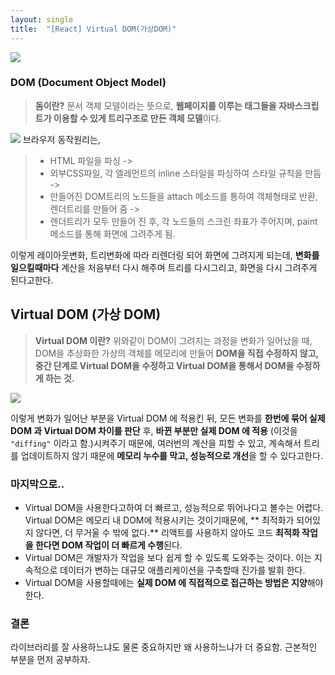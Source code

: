 ```yaml
---
layout: single
title:  "[React] Virtual DOM(가상DOM)"
---
```


![](https://velog.velcdn.com/images/eenooyos/post/031db58a-6bd9-4154-8909-a0c3ce52eca2/image.jpeg)

### DOM (Document Object Model)
> **돔이란?** 문서 객체 모델이라는 뜻으로, 
> **웹페이지를 이루는 태그들을 자바스크립트가 이용할 수 있게 트리구조로 만든 객체 모델**이다.

![](https://velog.velcdn.com/images/eenooyos/post/2e89336e-96e4-4cf7-89ec-3159cee21f55/image.png)
브라우저 동작원리는, 

> * HTML 파일을 파싱 -> 
> * 외부CSS파일, 각 엘레먼트의 inline 스타일을 파싱하여 스타일 규칙을 만듬 ->
> * 만들어진 DOM트리의 노드들을 attach 메소드를 통하여 객체형태로 반환, 렌더트리를 만들어 줌 ->
> * 렌더트리가 모두 만들어 진 후, 각 노드들의 스크린 좌표가 주어지며, paint메소드를 통해 화면에 그려주게 됨.

이렇게 레이아웃변화, 트리변화에 따라 리렌더링 되어 화면에 그려지게 되는데, 
**변화를 일으킬때마다** 계산을 처음부터 다시 해주며 트리를 다시그리고, 화면을 다시 그려주게 된다고한다. 


## Virtual DOM (가상 DOM)
> **Virtual DOM 이란?** 위와같이 DOM이 그려지는 과정을 변화가 일어났을 때, 
> DOM을 추상화한 가상의 객체를 메모리에 만들어 **DOM을 직접 수정하지 않고, 
> 중간 단계로 Virtual DOM을 수정하고 Virtual DOM을 통해서 DOM을 수정하게 하는 것.**

![](https://velog.velcdn.com/images/eenooyos/post/ce647a75-1bd0-4f7d-a9f6-fe082890007a/image.webp)

이렇게 변화가 일어난 부분을 Virtual DOM 에 적용킨 뒤, 
모든 변화를 **한번에 묶어 실제 DOM 과 Virtual DOM 차이를 판단** 후,
**바뀐 부분만 실제 DOM 에 적용** (이것을 ```"diffing"``` 이라고 함.)시켜주기 때문에, 
여러번의 계산을 피할 수 있고, 
계속해서 트리를 업데이트하지 않기 때문에 **메모리 누수를 막고, 
성능적으로 개선**을 할 수 있다고한다.

### 마지막으로..
* Virtual DOM을 사용한다고하여 더 빠르고, 성능적으로 뛰어나다고 볼수는 어렵다.
 Virtual DOM은 메모리 내 DOM에 적용시키는 것이기때문에, 
** 최적화가 되어있지 않다면, 더 무거울 수 밖에 없다.**
 리액트를 사용하지 않아도 코드 **최적화 작업을 한다면 DOM 작업이 더 빠르게 수행**된다.
* Virtual DOM은 개발자가 작업을 보다 쉽게 할 수 있도록 도와주는 것이다.
이는 지속적으로 데이터가 변하는 대규모 애플리케이션을 구축할때 진가를 발휘 한다.
* Virtual DOM을 사용할때에는 **실제 DOM 에 직접적으로 접근하는 방법은 지양**해야한다.

### 결론
라이브러리를 잘 사용하느냐도 물론 중요하지만 왜 사용하느냐가 더 중요함.
근본적인 부분을 먼저 공부하자.


